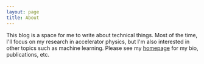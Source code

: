```yaml
---
layout: page
title: About
---
```


This blog is a space for me to write about technical things. Most of the time, I'll focus on my research in accelerator physics, but I'm also interested in other topics such as machine learning. Please see my [homepage](https://austin-hoover.github.io) for my bio, publications, etc.
